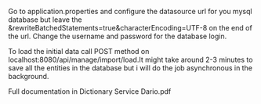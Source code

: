 Go to application.properties and configure the datasource url for you mysql database but leave the 
&rewriteBatchedStatements=true&characterEncoding=UTF-8 on the end of the url.
Change the username and password for the database login.


To load the initial data call POST method on localhost:8080/api/manage/import/load.It might take around 2-3 minutes 
to save all the entities in the database but i will do the job asynchronous in the background.

Full documentation in Dictionary Service Dario.pdf
